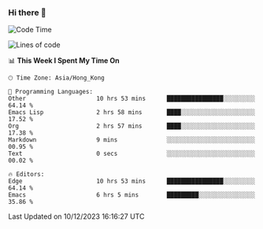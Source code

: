 ### Hi there 👋

<!--
**nicehiro/nicehiro** is a ✨ _special_ ✨ repository because its `README.md` (this file) appears on your GitHub profile.

Here are some ideas to get you started:

- 🔭 I’m currently working on ...
- 🌱 I’m currently learning ...
- 👯 I’m looking to collaborate on ...
- 🤔 I’m looking for help with ...
- 💬 Ask me about ...
- 📫 How to reach me: ...
- 😄 Pronouns: ...
- ⚡ Fun fact: ...
-->

<!--START_SECTION:waka-->
![Code Time](http://img.shields.io/badge/Code%20Time-134%20hrs%207%20mins-blue)

![Lines of code](https://img.shields.io/badge/From%20Hello%20World%20I%27ve%20Written-2.6%20million%20lines%20of%20code-blue)

📊 **This Week I Spent My Time On** 

```text
🕑︎ Time Zone: Asia/Hong_Kong

💬 Programming Languages: 
Other                    10 hrs 53 mins      ████████████████░░░░░░░░░   64.14 % 
Emacs Lisp               2 hrs 58 mins       ████░░░░░░░░░░░░░░░░░░░░░   17.52 % 
Org                      2 hrs 57 mins       ████░░░░░░░░░░░░░░░░░░░░░   17.38 % 
Markdown                 9 mins              ░░░░░░░░░░░░░░░░░░░░░░░░░   00.95 % 
Text                     0 secs              ░░░░░░░░░░░░░░░░░░░░░░░░░   00.02 % 

🔥 Editors: 
Edge                     10 hrs 53 mins      ████████████████░░░░░░░░░   64.14 % 
Emacs                    6 hrs 5 mins        █████████░░░░░░░░░░░░░░░░   35.86 % 
```


 Last Updated on 10/12/2023 16:16:27 UTC
<!--END_SECTION:waka-->
